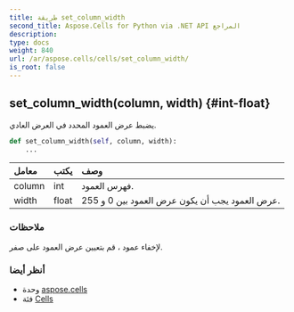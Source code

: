 ```yaml
---
title: طريقة set_column_width
second_title: Aspose.Cells for Python via .NET API المراجع
description:
type: docs
weight: 840
url: /ar/aspose.cells/cells/set_column_width/
is_root: false
---
```

##  set_column_width(column, width) {#int-float}
يضبط عرض العمود المحدد في العرض العادي.



```python
def set_column_width(self, column, width):
    ...
```


| معامل| يكتب| وصف|
| :- | :- | :- |
| column | int | فهرس العمود.|
| width | float | عرض العمود يجب أن يكون عرض العمود بين 0 و 255.|
###  ملاحظات

لإخفاء عمود ، قم بتعيين عرض العمود على صفر.


###  أنظر أيضا

* وحدة [aspose.cells](../../)
* فئة [Cells](/cells/python-net/ar/aspose.cells/cells)
